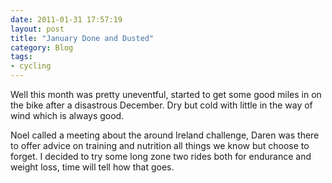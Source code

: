 ```yaml
---
date: 2011-01-31 17:57:19
layout: post
title: "January Done and Dusted"
category: Blog
tags:
- cycling
---
```


Well this month was pretty uneventful, started to get some good miles in on the bike after a disastrous December. Dry but cold with little in the way of wind which is always good.

Noel called a meeting about the around Ireland challenge, Daren was there to offer advice on training and nutrition all things we know but choose to forget. I decided to try some long zone two rides both for endurance and weight loss, time will tell how that goes.  
